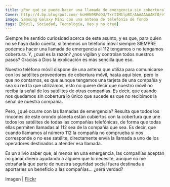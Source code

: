 ```yaml
---
title: ¿Por qué se puede hacer una llamada de emergencia sin cobertura?
Cover: http://4.bp.blogspot.com/-koHHN9RFdQU/TxrIIM1lpBI/AAAAAAAAKf0/e7nNsk8Q8Z0/s320/6200088105_03e32e7ae8_o.jpg
image: Samsung Galaxy Mini con una antena de telefonía de fondo
tags: [Móvil, Sociedad, Tecnología, Veo y no creo]
---
```


Siempre he sentido curiosidad acerca de este asunto, y es que, para quien no se haya dado cuenta, si tenemos un teléfono móvil siempre SIEMPRE podemos hacer una llamada de emergencia al 112 tengamos o no tengamos cobertura. Y, ¿cual es la razón? ¿nos vigilan y controlan todos nuestros pasos? Gracias a Dios la explicación es más sencilla que eso.

Nuestro teléfono móvil dispone de una antena que utiliza para comunicarse con los satélites proveedores de cobertura móvil, hasta aquí bien, pero lo que no contamos, es que aunque tengamos una tarjeta de una compañía y sea su red la que utilizamos, esto no quiere decir que nuestro móvil no reciba la señal de los satélites de otras compañías. Es decir, que cuando nos quedamos sin cobertura lo único que sucede es que no recibimos la señal de nuestra compañía.

Pero, ¿qué ocurre con las llamadas de emergencia? Resulta que todos los rincones de este orondo planeta están cubiertos con la cobertura que une todos los satélites de todas las compañías telefónicas, de forma que todas ellas permiten llamadas al 112 sea de la compañía que sea. Es decir, que cuando llamamos al número 112 la compañía no comprueba si nos corresponde o no ese satélite, directamente envía la llamada a uno de los operadores destinados a atender esa llamada.

Es un alivio saber que, al menos en una emergencia, las compañías aceptan no ganar dinero ayudando a alguien que lo necesite, aunque no me extrañaría que parte de nuestra seguridad social fuera destinada a aportarles un beneficio a las compañías... ¿será verdad?

Imagen | [Flickr](http://www.flickr.com/photos/swedpix/6200088105/in/photostream/)
